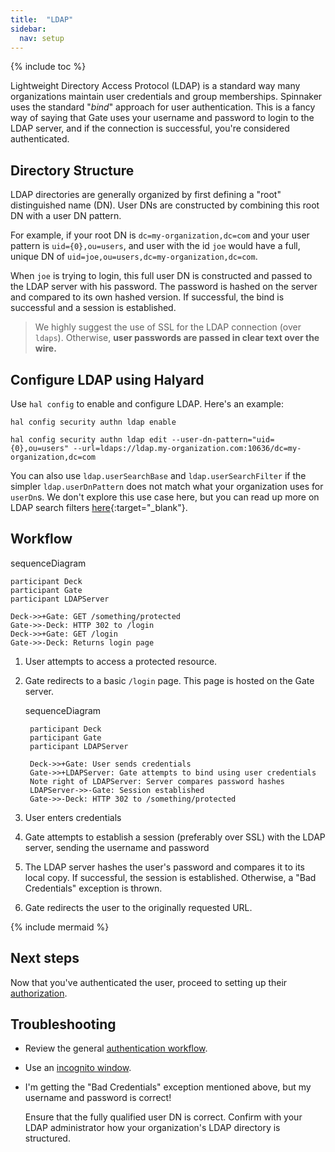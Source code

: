 ```yaml
---
title:  "LDAP"
sidebar:
  nav: setup
---
```


{% include toc %}

Lightweight Directory Access Protocol (LDAP) is a standard way many organizations maintain user
credentials and group memberships. Spinnaker uses the standard "*bind*" approach for user
authentication. This is a fancy way of saying that Gate uses your username and password to login
to the LDAP server, and if the connection is successful, you're considered authenticated.

## Directory Structure

LDAP directories are generally organized by first defining a "root" distinguished name (DN). User
DNs are constructed by combining this root DN with a user DN pattern.

For example, if your root DN is `dc=my-organization,dc=com` and your user pattern is
`uid={0},ou=users`, and user with the id `joe` would have a full, unique DN of
`uid=joe,ou=users,dc=my-organization,dc=com`.

When `joe` is trying to login, this full user DN is constructed and passed to the LDAP server with
his password. The password is hashed on the server and compared to its own hashed version. If
successful, the bind is successful and a session is established.

> We highly suggest the use of SSL for the LDAP connection (over `ldaps`). Otherwise,
**user passwords are passed in clear text over the wire.**

## Configure LDAP using Halyard

Use `hal config` to enable and configure LDAP. Here's an example:

`hal config security authn ldap enable`

`hal config security authn ldap edit --user-dn-pattern="uid={0},ou=users" --url=ldaps://ldap.my-organization.com:10636/dc=my-organization,dc=com`

You can also use `ldap.userSearchBase` and `ldap.userSearchFilter` if the simpler
`ldap.userDnPattern` does not match what your organization uses for `userDn`s. We don't explore this
use case here, but you can read up more on LDAP search filters
[here](https://confluence.atlassian.com/kb/how-to-write-ldap-search-filters-792496933.html){:target="\_blank"}.


## Workflow

<div class="mermaid">
    sequenceDiagram

    participant Deck
    participant Gate
    participant LDAPServer

    Deck->>+Gate: GET /something/protected
    Gate->>-Deck: HTTP 302 to /login
    Deck->>+Gate: GET /login
    Gate->>-Deck: Returns login page    
</div>

1. User attempts to access a protected resource.

1. Gate redirects to a basic `/login` page. This page is hosted on the Gate server.

    <div class="mermaid">
        sequenceDiagram

        participant Deck
        participant Gate
        participant LDAPServer

        Deck->>+Gate: User sends credentials
        Gate->>+LDAPServer: Gate attempts to bind using user credentials
        Note right of LDAPServer: Server compares password hashes
        LDAPServer->>-Gate: Session established
        Gate->>-Deck: HTTP 302 to /something/protected
    </div>

1. User enters credentials

1. Gate attempts to establish a session (preferably over SSL) with the LDAP server, sending the
username and password

1. The LDAP server hashes the user's password and compares it to its local copy. If successful,
the session is established. Otherwise, a "Bad Credentials" exception is thrown.

1. Gate redirects the user to the originally requested URL.

{% include mermaid %}

## Next steps

Now that you've authenticated the user, proceed to setting up their [authorization](/setup/security/authorization/).

## Troubleshooting

* Review the general [authentication workflow](/setup/security/authentication#workflow).

* Use an [incognito window](/setup/security/authentication#incognito-mode).

* I'm getting the "Bad Credentials" exception mentioned above, but my username and password is
correct!

    Ensure that the fully qualified user DN is correct. Confirm with your LDAP administrator how
    your organization's LDAP directory is structured.
